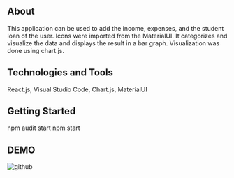 ## About 

This application can be used to add the income, expenses, and the student loan of the user. 
Icons were imported from the MaterialUI.
It categorizes and visualize the data and displays the result in a bar graph.
Visualization was done using chart.js.

## Technologies and Tools
React.js, Visual Studio Code, Chart.js, MaterialUI

## Getting Started 
npm audit start
npm start

## DEMO
![github](https://user-images.githubusercontent.com/67445848/116297123-94cb9100-a760-11eb-8f61-af6666b1cb18.png)


